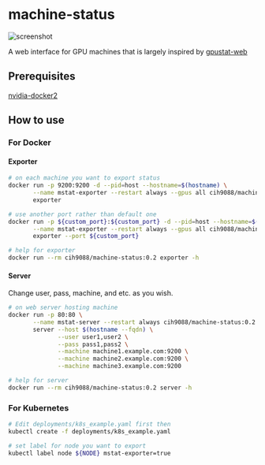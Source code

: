 # machine-status
![screenshot](https://imgur.com/kFTAvDS.png)

A web interface for GPU machines that is largely inspired by [gpustat-web](https://github.com/wookayin/gpustat-web)

## Prerequisites
[nvidia-docker2](https://docs.nvidia.com/datacenter/cloud-native/container-toolkit/install-guide.html)

## How to use

### For Docker
#### Exporter
```bash
# on each machine you want to export status
docker run -p 9200:9200 -d --pid=host --hostname=$(hostname) \
       --name mstat-exporter --restart always --gpus all cih9088/machine-status:0.2 \
       exporter

# use another port rather than default one
docker run -p ${custom_port}:${custom_port} -d --pid=host --hostname=$(hostname) \
       --name mstat-exporter --restart always --gpus all cih9088/machine-status:0.2 \
       exporter --port ${custom_port}

# help for exporter
docker run --rm cih9088/machine-status:0.2 exporter -h
```

#### Server
Change user, pass, machine, and etc. as you wish.
```bash
# on web server hosting machine
docker run -p 80:80 \
       --name mstat-server --restart always cih9088/machine-status:0.2 \
       server --host $(hostname --fqdn) \
              --user user1,user2 \
              --pass pass1,pass2 \
              --machine machine1.example.com:9200 \
              --machine machine2.example.com:9200 \
              --machine machine3.example.com:9200

# help for server
docker run --rm cih9088/machine-status:0.2 server -h
```

### For Kubernetes
```bash
# Edit deployments/k8s_example.yaml first then
kubectl create -f deployments/k8s_example.yaml

# set label for node you want to export
kubectl label node ${NODE} mstat-exporter=true
```
